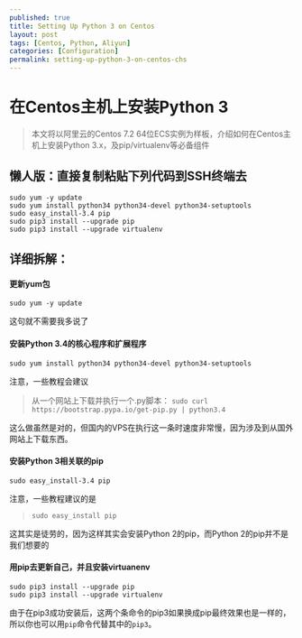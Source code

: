 ```yaml
---
published: true
title: Setting Up Python 3 on Centos
layout: post
tags: [Centos, Python, Aliyun]
categories: [Configuration]
permalink: setting-up-python-3-on-centos-chs
---
```

# 在Centos主机上安装Python 3

> 本文将以阿里云的Centos 7.2 64位ECS实例为样板，介绍如何在Centos主机上安装Python 3.x，及pip/virtualenv等必备组件

## 懒人版：直接复制粘贴下列代码到SSH终端去

    sudo yum -y update
    sudo yum install python34 python34-devel python34-setuptools
    sudo easy_install-3.4 pip
    sudo pip3 install --upgrade pip
    sudo pip3 install --upgrade virtualenv


## 详细拆解：

#### 更新yum包

    sudo yum -y update

这句就不需要我多说了

#### 安装Python 3.4的核心程序和扩展程序

    sudo yum install python34 python34-devel python34-setuptools

注意，一些教程会建议
> 从一个网站上下载并执行一个.py脚本：
> `sudo curl https://bootstrap.pypa.io/get-pip.py | python3.4`

这么做虽然是对的，但国内的VPS在执行这一条时速度非常慢，因为涉及到从国外网站上下载东西。

#### 安装Python 3相关联的pip
    sudo easy_install-3.4 pip

注意，一些教程建议的是
> `sudo easy_install pip`

这其实是徒劳的，因为这样其实会安装Python 2的pip，而Python 2的pip并不是我们想要的


#### 用pip去更新自己，并且安装virtuanenv

    sudo pip3 install --upgrade pip
    sudo pip3 install --upgrade virtualenv

由于在pip3成功安装后，这两个条命令的pip3如果换成pip最终效果也是一样的，所以你也可以用`pip`命令代替其中的`pip3`。
